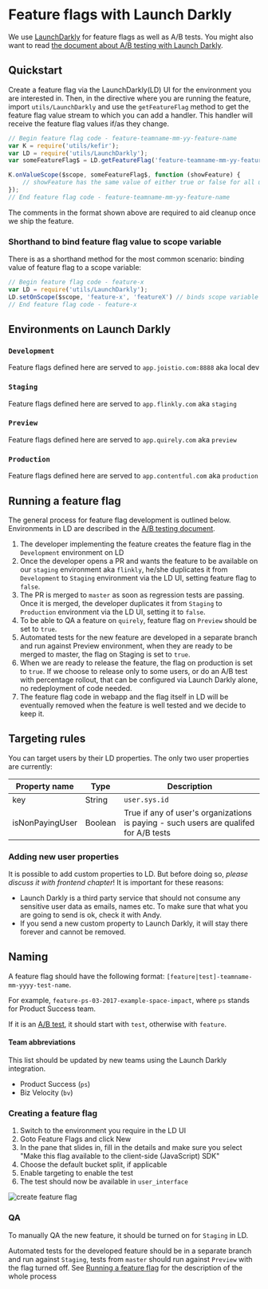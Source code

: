 # Feature flags with Launch Darkly

We use [LaunchDarkly](launch-darkly-app) for feature flags as well as A/B tests. You might also want to read [the document about A/B testing with Launch Darkly][a-b-testing-doc].

## Quickstart

Create a feature flag via the LaunchDarkly(LD) UI for the environment you are interested in. Then, in the directive where you are running the feature, import `utils/LaunchDarkly` and use the `getFeatureFlag` method to get the feature flag value stream to which you can add a handler. This handler will receive the feature flag values if/as they change.

```js
// Begin feature flag code - feature-teamname-mm-yy-feature-name
var K = require('utils/kefir');
var LD = require('utils/LaunchDarkly');
var someFeatureFlag$ = LD.getFeatureFlag('feature-teamname-mm-yy-feature-name');

K.onValueScope($scope, someFeatureFlag$, function (showFeature) {
    // showFeature has the same value of either true or false for all users at a time
});
// End feature flag code - feature-teamname-mm-yy-feature-name
```
The comments in the format shown above are required to aid cleanup once we ship the feature.

### Shorthand to bind feature flag value to scope variable

There is as a shorthand method for the most common scenario: binding value of feature flag to a scope variable:

```js
// Begin feature flag code - feature-x
var LD = require('utils/LaunchDarkly');
LD.setOnScope($scope, 'feature-x', 'featureX') // binds scope variable 'featureX' to value of feature flag 'feature-x'
// End feature flag code - feature-x
```

## Environments on Launch Darkly

### `Development`
Feature flags defined here are served to `app.joistio.com:8888` aka local dev

### `Staging`
Feature flags defined here are served to `app.flinkly.com` aka `staging`

### `Preview`
Feature flags defined here are served to `app.quirely.com` aka `preview`

### `Production`
Feature flags defined here are served to `app.contentful.com` aka `production`


## Running a feature flag

The general process for feature flag development is outlined below. Environments in LD are described in the [A/B testing document][a-b-testing-doc].

1. The developer implementing the feature creates the feature flag in the `Development` environment on LD
2. Once the developer opens a PR and wants the feature to be available on our `staging` environment aka `flinkly`, he/she duplicates it from `Development` to `Staging` environment via the LD UI, setting feature flag to `false`.
3. The PR is merged to `master` as soon as regression tests are passing. Once it is merged, the developer duplicates it from `Staging` to `Production` environment via the LD UI, setting it to `false`.
4. To be able to QA a feature on `quirely`, feature flag on `Preview` should be set to `true`.
5. Automated tests for the new feature are developed in a separate branch and run against Preview environment, when they are ready to be merged to master, the flag on Staging is set to `true`.
6. When we are ready to release the feature, the flag on production is set to `true`. If we choose to release only to some users, or do an A/B test with percentage rollout, that can be configured via Launch Darkly alone, no redeployment of code needed.
7. The feature flag code in webapp and the flag itself in LD will be eventually removed when the feature is well tested and we decide to keep it.

## Targeting rules

You can target users by their LD properties. The only two user properties are currently:

| Property name   | Type    | Description                                                                           |
|-----------------|---------|---------------------------------------------------------------------------------------|
| key             | String  | `user.sys.id`                                                                         |
| isNonPayingUser | Boolean | True if any of user's organizations is paying - such users are qualifed for A/B tests |


### Adding new user properties

It is possible to add custom properties to LD. But before doing so, *please discuss it with frontend chapter*! It is important for these reasons:

- Launch Darkly is a third party service that should not consume any sensitive user data as emails, names etc. To make sure that what you are going to send is ok, check it with Andy.
- If you send a new custom property to Launch Darkly, it will stay there forever and cannot be removed.


## Naming

A feature flag should have the following format: `[feature|test]-teamname-mm-yyyy-test-name`.

For example, `feature-ps-03-2017-example-space-impact`, where `ps` stands for Product Success team.

If it is an [A/B test](a-b-test0ng-doc), it should start with `test`, otherwise with `feature`.

#### Team abbreviations

This list should be updated by new teams using the Launch Darkly integration.

- Product Success (`ps`)
- Biz Velocity (`bv`)

### Creating a feature flag

1. Switch to the environment you require in the LD UI
2. Goto Feature Flags and click New
3. In the pane that slides in, fill in the details and make sure you select "Make this flag available to the client-side (JavaScript) SDK"
4. Choose the default bucket split, if applicable
5. Enable targeting to enable the test
6. The test should now be available in `user_interface`

![create feature flag](https://cloud.githubusercontent.com/assets/635512/23408313/e12ab360-fdc7-11e6-8b52-4cce064b1b2a.gif)


### QA

To manually QA the new feature, it should be turned on for `Staging` in LD.

Automated tests for the developed feature should be in a separate branch and run against `Staging`, tests from `master` should run against `Preview` with the flag turned off. See [Running a feature flag](#running-a-feature-flag) for the description of the whole process


[a-b-testing-doc]: /docs/guides/a_b_testing
[launch-darkly-app]: https://app.launchdarkly.com

